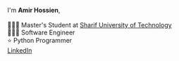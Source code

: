 I'm **Amir Hossien**,</br>
</br>
👨🏻‍🎓 Master's Student at [Sharif University of Technology](http://www.sharif.edu/)</br>
👨🏻‍💻 Software Engineer</br>
⭐ Python Programmer</br>
[LinkedIn](https://www.linkedin.com/in/amirhossein-hasanzadeh/)</br>

<!---
amirhossein-sg/amirhossein-sg is a ✨ special ✨ repository because its `README.md` (this file) appears on your GitHub profile.
You can click the Preview link to take a look at your changes.
--->
